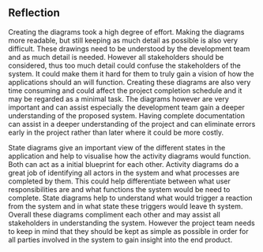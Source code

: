 ## Reflection 



Creating the diagrams took a high degree of effort. Making the diagrams more readable, but still keeping as much detail as possible is also very difficult. These drawings need to be understood by the development team and as much detail is needed. However all stakeholders should be considered, thus too much detail could confuse the stakeholders of the system. It could make them it hard for them to truly gain a vision of how the applications should an will function. Creating these diagrams are also very time consuming and could affect the project completion schedule and it may be regarded as a minimal task. The diagrams however are very important and can assist especially the development team gain a deeper understanding of the proposed system. Having complete documentation can assist in a deeper understanding of the project and can eliminate errors early in the project rather than later where it could be more costly. 



State diagrams give an important view of the different states in the application and help to visualise how the activity diagrams would function. Both can act as a initial blueprint for each other. Activity diagrams do a great job of identifying all actors in the system and what processes are completed by them. This could help differentiate between what user responsibilities are and what functions the system would be need to complete. State diagrams help to understand what would trigger a reaction from the system and in what state these triggers would leave th system. Overall these diagrams compliment each other and may assist all stakeholders in understanding the system. However the project team needs to keep in mind that they should be kept as simple as possible in order for all parties involved in the system to gain insight into the end product.


